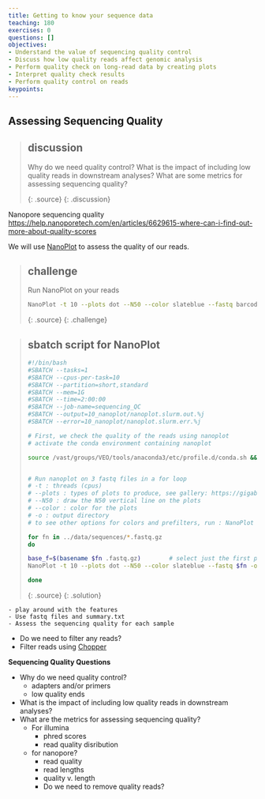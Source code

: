 ```yaml
---
title: Getting to know your sequence data
teaching: 180
exercises: 0
questions: []
objectives:
- Understand the value of sequencing quality control
- Discuss how low quality reads affect genomic analysis
- Perform quality check on long-read data by creating plots
- Interpret quality check results
- Perform quality control on reads
keypoints:
---
```


## Assessing Sequencing Quality

> ## discussion
>
> Why do we need quality control?
>What is the impact of including low quality reads in downstream analyses?
> What are some metrics for assessing sequencing quality?
> 
> {: .source}
{: .discussion}

 Nanopore sequencing quality https://help.nanoporetech.com/en/articles/6629615-where-can-i-find-out-more-about-quality-scores

We will use [NanoPlot](https://github.com/wdecoster/NanoPlot?tab=readme-ov-file) to assess the quality of our reads. 

> ## challenge
>
> Run NanoPlot on your reads
> 
> 
>```bash
> NanoPlot -t 10 --plots dot --N50 --color slateblue --fastq barcode1.fastq.gz -o output_dir/barcode1
>```
> 
> {: .source}
{: .challenge}


> ## sbatch script for NanoPlot
> ```bash
> #!/bin/bash
>#SBATCH --tasks=1
>#SBATCH --cpus-per-task=10
>#SBATCH --partition=short,standard
>#SBATCH --mem=1G
>#SBATCH --time=2:00:00
>#SBATCH --job-name=sequencing_QC
>#SBATCH --output=10_nanoplot/nanoplot.slurm.out.%j
>#SBATCH --error=10_nanoplot/nanoplot.slurm.err.%j
>
># First, we check the quality of the reads using nanoplot
># activate the conda environment containing nanoplot
>
>source /vast/groups/VEO/tools/anaconda3/etc/profile.d/conda.sh && conda activate nanoplot_v1.41.3
>
>
># Run nanoplot on 3 fastq files in a for loop
># -t : threads (cpus)
># --plots : types of plots to produce, see gallery: https://gigabaseorgigabyte.wordpress.com/2017/06/01/example-gallery-of-nanoplot/ 
># --N50 : draw the N50 vertical line on the plots
># --color : color for the plots
># -o : output directory
># to see other options for colors and prefilters, run : NanoPlot -h
>
>for fn in ../data/sequences/*.fastq.gz
>do
>
>base_f=$(basename $fn .fastq.gz)        # select just the first part of the name
>NanoPlot -t 10 --plots dot --N50 --color slateblue --fastq $fn -o 10_nanoplot/${base_f}/
>
>done
>```
> {: .source}
{: .solution}


    - play around with the features
    - Use fastq files and summary.txt
    - Assess the sequencing quality for each sample
- Do we need to filter any reads?
- Filter reads using [Chopper](https://github.com/wdecoster/chopper) 


**Sequencing Quality Questions**
- Why do we need quality control?
    - adapters and/or primers
    - low quality ends
- What is the impact of including low quality reads in downstream analyses?
- What are the metrics for assessing sequencing quality?
    - For illumina
        - phred scores
        - read quality disribution
    - for nanopore?
        - read quality 
        - read lengths
        - quality v. length
        - Do we need to remove quality reads?
